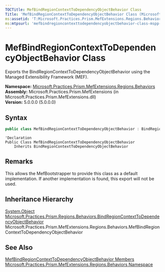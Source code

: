 ```yaml
---
TOCTitle: MefBindRegionContextToDependencyObjectBehavior Class
Title: 'MefBindRegionContextToDependencyObjectBehavior Class (Microsoft.Practices.Prism.MefExtensions.Regions.Behaviors)'
ms:assetid: 'T:Microsoft.Practices.Prism.MefExtensions.Regions.Behaviors.MefBindRegionContextToDependencyObjectBehavior'
ms:mtpsurl: 'mefbindregioncontexttodependencyobjectbehavior-class-mspp-mefextensions-regions-behaviors.md'
---
```


# MefBindRegionContextToDependencyObjectBehavior Class

Exports the BindRegionContextToDependencyObjectBehavior using the Managed Extensibility Framework (MEF).

**Namespace:** [Microsoft.Practices.Prism.MefExtensions.Regions.Behaviors](/patterns-practices/reference/mspp-mefextensions-regions-behaviors-namespace)  
**Assembly:** Microsoft.Practices.Prism.MefExtensions (in Microsoft.Practices.Prism.MefExtensions.dll)  
**Version:** 5.0.0.0 (5.0.0.0)

## Syntax
```C#
public class MefBindRegionContextToDependencyObjectBehavior : BindRegionContextToDependencyObjectBehavior
```

```VB
'Declaration
Public Class MefBindRegionContextToDependencyObjectBehavior
	Inherits BindRegionContextToDependencyObjectBehavior
```

## Remarks

 This allows the MefBootstrapper to provide this class as a default implementation. If another implementation is found, this export will not be used.

## Inheritance Hierarchy

[System.Object](http://msdn.microsoft.com/en-us/library/e5kfa45b)  
  [Microsoft.Practices.Prism.Regions.Behaviors.BindRegionContextToDependencyObjectBehavior](/patterns-practices/reference/bindregioncontexttodependencyobjectbehavior-class-mspp-regions-behaviors)  
    Microsoft.Practices.Prism.MefExtensions.Regions.Behaviors.MefBindRegionContextToDependencyObjectBehavior

## See Also

[MefBindRegionContextToDependencyObjectBehavior Members](/patterns-practices/reference/mefbindregioncontexttodependencyobjectbehavior-members-mspp-mefextensions-regions-behaviors)  
[Microsoft.Practices.Prism.MefExtensions.Regions.Behaviors Namespace](/patterns-practices/reference/mspp-mefextensions-regions-behaviors-namespace)  